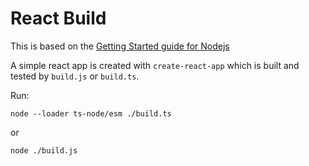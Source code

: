 # React Build

This is based on the [Getting Started guide for Nodejs](https://docs.dagger.io/sdk/nodejs/783645/get-started#step-5-test-against-multiple-nodejs-versions)

A simple react app is created with `create-react-app` which is built and tested by `build.js` or `build.ts`.

Run:

`node --loader ts-node/esm ./build.ts`

or

`node ./build.js`
